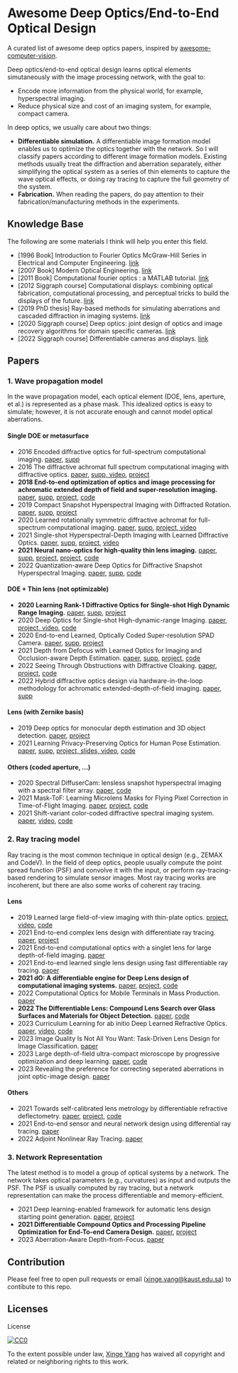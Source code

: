 # Awesome Deep Optics/End-to-End Optical Design

A curated list of awesome deep optics papers, inspired by [awesome-computer-vision](https://github.com/jbhuang0604/awesome-computer-vision).

Deep optics/end-to-end optical design learns optical elements simutaneously with the image processing network, with the goal to:

- Encode more information from the physical world, for example, hyperspectral imaging.
- Reduce physical size and cost of an imaging system, for example, compact camera.

In deep optics, we usually care about two things:

* **Differentiable simulation.** A differentiable image formation model enables us to optimize the optics together with the network. So I will classify papers according to different image formation models. Existing methods usually treat the diffraction and aberration separately, either simplifying the optical system as a series of thin elements to capture the wave optical effects, or doing ray tracing to capture the full geometry of the system.
* **Fabrication.** When reading the papers, do pay attention to their fabrication/manufacturing methods in the experiments.

## Knowledge Base

The following are some materials I think will help you enter this field.

- [1996 Book] Introduction to Fourier Optics McGraw-Hill Series in Electrical and Computer Engineering. [link](https://books.google.com.sa/books/about/Introduction_to_Fourier_Optics.html?id=jMcsmwEACAAJ&redir_esc=y)
- [2007 Book] Modern Optical Engineering. [link](https://www.amazon.com/Modern-Optical-Engineering-4th-Ed/dp/0071476873)
- [2011 Book] Computational fourier optics : a MATLAB tutorial. [link](https://www.amazon.com/Computational-Fourier-Optics-MATLAB-Tutorial/dp/0819482048)
- [2012 Siggraph course] Computational displays: combining optical fabrication, computational processing, and perceptual tricks to build the displays of the future. [link](https://dl.acm.org/doi/abs/10.1145/2343483.2343487)
- [2019 PhD thesis] Ray-based methods for simulating aberrations and cascaded diffraction in imaging systems. [link](https://repository.tudelft.nl/islandora/object/uuid:1cc83547-4292-4420-b23f-036306eded0d?collection=research)
- [2020 Siggraph course] Deep optics: joint design of optics and image recovery algorithms for domain specific cameras. [link](https://dl.acm.org/doi/abs/10.1145/3388769.3407486)
- [2022 Siggraph course] Differentiable cameras and displays. [link](https://sites.google.com/princeton.edu/neural-optics/)

## Papers

### 1. Wave propagation model

In the wave propagation model, each optical element (DOE, lens, aperture, et al.) is represented as a phase mask. This idealized optics is easy to simulate; however, it is not accurate enough and cannot model optical aberrations.

#### Single DOE or metasurface

- 2016 Encoded diffractive optics for full-spectrum computational imaging. [paper](https://www.nature.com/articles/srep33543.pdf), [supp](https://static-content.springer.com/esm/art%3A10.1038%2Fsrep33543/MediaObjects/41598_2016_BFsrep33543_MOESM1_ESM.pdf)
- 2016 The diffractive achromat full spectrum computational imaging with diffractive optics. [paper](https://dl.acm.org/doi/pdf/10.1145/2897824.2925941), [supp, video](https://dl.acm.org/doi/10.1145/2897824.2925941), [project](http://www.cs.ubc.ca/labs/imager/tr/2016/DiffractiveAchromatImaging/)
- **2018 End-to-end optimization of optics and image processing for achromatic extended depth of field and super-resolution imaging.** [paper](https://dl.acm.org/doi/pdf/10.1145/3197517.3201333), [supp](https://dl.acm.org/doi/10.1145/3197517.3201333), [project](https://www.computationalimaging.org/publications/end-to-end-optimization-of-optics-and-image-processing-for-achromatic-extended-depth-of-field-and-super-resolution-imaging/), [code](https://github.com/vsitzmann/deepoptics)
- 2019 Compact Snapshot Hyperspectral Imaging with Diffracted Rotation. [paper](https://vccimaging.org/Publications/Jeon2019Hyperspectral/Jeon2019Hyperspectral.pdf), [supp](https://vccimaging.org/Publications/Jeon2019Hyperspectral/Jeon2019Hyperspectral_supp.pdf), [project](https://vccimaging.org/Publications/Jeon2019Hyperspectral/)
- 2020 Learned rotationally symmetric diffractive achromat for full-spectrum computational imaging. [paper](http://www.computationalimaging.org/wp-content/uploads/2020/07/learned_DA_optica_2020.pdf), [supp](https://opticapublishing.figshare.com/articles/journal_contribution/Supplementary_document_for_Learned_Rotationally_Symmetric_Diffractive_Achromat_for_Full-Spectrum_Computational_Imaging_-_4680630_pdf/12588728), [project, video](https://www.computationalimaging.org/publications/learned-rotationally-symmetric-diffractive-achromat/)
- 2021 Single-shot Hyperspectral-Depth Imaging with Learned Diffractive Optics. [paper](https://openaccess.thecvf.com/content/ICCV2021/papers/Baek_Single-Shot_Hyperspectral-Depth_Imaging_With_Learned_Diffractive_Optics_ICCV_2021_paper.pdf), [supp](http://vclab.kaist.ac.kr/iccv2021/e2eHD_supple.pdf), [project](http://vclab.kaist.ac.kr/iccv2021/dataset.html), [video](https://www.youtube.com/watch?v=Q-9PnlkxnMs)
- **2021 Neural nano-optics for high-quality thin lens imaging.** [paper](https://light.cs.princeton.edu/wp-content/uploads/2021/11/NeuralNanoOptics.pdf), [supp](https://light.cs.princeton.edu/wp-content/uploads/2021/11/NeuralNanoOptics_Supp.pdf), [project](https://light.princeton.edu/publication/neural-nano-optics/), [project](https://light.princeton.edu/publication/neural-nano-optics/), [code](https://github.com/Ethan-Tseng/Neural_Nano-Optics)
- 2022 Quantization-aware Deep Optics for Diffractive Snapshot Hyperspectral Imaging. [paper](https://openaccess.thecvf.com/content/CVPR2022/papers/Li_Quantization-Aware_Deep_Optics_for_Diffractive_Snapshot_Hyperspectral_Imaging_CVPR_2022_paper.pdf), [supp](https://openaccess.thecvf.com/content/CVPR2022/supplemental/Li_Quantization-Aware_Deep_Optics_CVPR_2022_supplemental.pdf), [code](https://github.com/lg-li/QuantizationAwareDeepOptics)

#### DOE + Thin lens (not optimizable)

- **2020 Learning Rank-1 Diffractive Optics for Single-shot High Dynamic Range Imaging.** [paper](https://vccimaging.org/Publications/Sun2020LearningRank1HDR/Sun2020LearningRank1HDR.pdf), [supp](https://vccimaging.org/Publications/Sun2020LearningRank1HDR/Sun2020LearningRank1HDR_supp.pdf), [project](https://vccimaging.org/Publications/Sun2020LearningRank1HDR/)
- 2020 Deep Optics for Single-shot High-dynamic-range Imaging. [paper](https://openaccess.thecvf.com/content_CVPR_2020/papers/Metzler_Deep_Optics_for_Single-Shot_High-Dynamic-Range_Imaging_CVPR_2020_paper.pdf), [project, video](https://www.computationalimaging.org/publications/deep-optics-hdr/), [code](https://github.com/computational-imaging/DeepOpticsHDR)
- 2020 End-to-end Learned, Optically Coded Super-resolution SPAD Camera. [paper](https://vccimaging.org/Publications/Sun2019SingleShotSPAD/Sun2019SingleShotSPAD.pdf), [supp](https://vccimaging.org/Publications/Sun2019SingleShotSPAD/Sun2019SingleShotSPAD-supp.pdf), [project](https://vccimaging.org/Publications/Sun2019SingleShotSPAD/)
- 2021 Depth from Defocus with Learned Optics for Imaging and Occlusion-aware Depth Estimation. [paper](http://www.computationalimaging.org/wp-content/uploads/2021/04/DeepDfD_ICCP2021.pdf), [supp](http://www.computationalimaging.org/wp-content/uploads/2021/04/DeepDfD_supp_ICCP2021.pdf), [project](https://www.computationalimaging.org/publications/deepopticsdfd/), [code](https://github.com/computational-imaging/DepthFromDefocusWithLearnedOptics)
- 2022 Seeing Through Obstructions with Diffractive Cloaking. [paper](https://light.princeton.edu/wp-content/uploads/2022/07/seeing_through_obstructions_main.pdf), [project](https://light.princeton.edu/publication/seeing-through-obstructions/), [code](https://github.com/princeton-computational-imaging/SeeThroughObstructions)
- 2022 Hybrid diffractive optics design via hardware-in-the-loop methodology for achromatic extended-depth-of-field imaging. [paper](https://opg.optica.org/oe/fulltext.cfm?uri=oe-30-18-32633&id=494463), [supp](https://opticapublishing.figshare.com/articles/journal_contribution/Supplementary_document_for_Hybrid_Diffractive_Optics_Design_via_Hardware-in-the-Loop_methodology_for_Achromatic_Extended-Depth-of-Field_Imaging_-_5996056_pdf/20465721)

#### Lens (with Zernike basis)

- 2019 Deep optics for monocular depth estimation and 3D object detection. [paper](https://openaccess.thecvf.com/content_ICCV_2019/papers/Chang_Deep_Optics_for_Monocular_Depth_Estimation_and_3D_Object_Detection_ICCV_2019_paper.pdf), [project](http://www.computationalimaging.org/publications/deep-optics-depth/)
- 2021 Learning Privacy-Preserving Optics for Human Pose Estimation. [paper](https://carloshinojosa.me/files/ICCV2021/05401.pdf), [supp](https://carloshinojosa.me/files/ICCV2021/05401-supp.pdf), [project, slides, video](https://carloshinojosa.me/project/privacy-hpe/), [code](https://github.com/carlosh93/privacy-optics-hpe)

#### Others (coded aperture, ...)

- 2020 Spectral DiffuserCam: lensless snapshot hyperspectral imaging with a spectral filter array. [paper](https://opg.optica.org/optica/fulltext.cfm?uri=optica-7-10-1298&id=440114), [code](https://github.com/Waller-Lab/SpectralDiffuserCam)
- 2021 Mask-ToF: Learning Microlens Masks for Flying Pixel Correction in Time-of-Flight Imaging. [paper](https://openaccess.thecvf.com/content/CVPR2021/papers/Chugunov_Mask-ToF_Learning_Microlens_Masks_for_Flying_Pixel_Correction_in_Time-of-Flight_CVPR_2021_paper.pdf), [project](https://light.princeton.edu/publication/mask-tof/), [code](https://github.com/princeton-computational-imaging/MaskToF)
- 2021 Shift-variant color-coded diffractive spectral imaging system. [paper](https://opg.optica.org/optica/fulltext.cfm?uri=optica-8-11-1424&id=464500), [video](https://www.youtube.com/watch?v=KNu2ZPLnR50), [code](https://github.com/jorgebaccauis/Shift-Variant-System)

### 2. Ray tracing model

Ray tracing is the most common technique in optical design (e.g., ZEMAX and CodeV). In the field of deep optics, people usually compute the point spread function (PSF) and convolve it with the input, or perform ray-tracing-based rendering to simulate sensor images. Most ray tracing works are incoherent, but there are also some works of coherent ray tracing.

#### Lens

- 2019 Learned large field-of-view imaging with thin-plate optics. [project](https://vccimaging.org/Publications/Peng&Sun2019LearnLargeFOV/), [video](https://dl.acm.org/doi/10.1145/3355089.3356526), [code](https://github.com/qilinsun/LearnedLargeFOV)
- 2021 End-to-end complex lens design with differentiate ray tracing. [paper](https://vccimaging.org/Publications/Sun2021DiffLens/Sun2021DiffLens.pdf), [project](https://vccimaging.org/Publications/Sun2021DiffLens/)
- 2021 End-to-end computational optics with a singlet lens for large depth-of-field imaging. [paper](https://opg.optica.org/DirectPDFAccess/D3ED35BC-DC94-4D40-B027C5426D406F5C_458026/oe-29-18-28530.pdf?da=1&id=458026&seq=0&mobile=no)
- 2021 End-to-end learned single lens design using fast differentiable ray tracing. [paper](https://opg.optica.org/view_article.cfm?gotourl=%2FDirectPDFAccess%2F8497A765%2DB6C0%2D466D%2DA8216C0290B780F2%5F462662%2Fol%2D46%2D21%2D5453%2Epdf%3Fda%3D1%26id%3D462662%26seq%3D0%26mobile%3Dno&org=King%20Abdullah%20University%20of%20Science%20and%20Technology%20)
- **2021 dO: A differentiable engine for Deep Lens design of computational imaging systems.** [paper](https://ieeexplore.ieee.org/stamp/stamp.jsp?arnumber=9919421), [project](https://vccimaging.org/Publications/Wang2022DiffOptics/), [code](https://github.com/vccimaging/DiffOptics)
- 2022 Computational Optics for Mobile Terminals in Mass Production. [paper](https://ieeexplore.ieee.org/stamp/stamp.jsp?tp=&arnumber=9864277)
- **2022 The Differentiable Lens: Compound Lens Search over Glass Surfaces and Materials for Object Detection.** [paper](https://arxiv.org/abs/2212.04441), [code](https://github.com/princeton-computational-imaging/joint-lens-design)
- 2023 Curriculum Learning for ab initio Deep Learned Refractive Optics. [paper](https://arxiv.org/abs/2302.01089), [video](https://youtu.be/32XuSyM-J-8), [code](https://github.com/singer-yang/DeepLens)
- 2023 Image Quality Is Not All You Want: Task-Driven Lens Design for Image Classification. [paper](https://arxiv.org/abs/2305.17185)
- 2023 Large depth-of-field ultra-compact microscope by progressive optimization and deep learning. [paper](https://www.nature.com/articles/s41467-023-39860-0), [code](https://github.com/yuanlong-o/mobilephone_EDOF)
- 2023 Revealing the preference for correcting seperated aberrations in joint optic-image design. [paper](https://arxiv.org/pdf/2309.04342)

#### Others

- 2021 Towards self-calibrated lens metrology by differentiable refractive deflectometry. [paper](https://opg.optica.org/DirectPDFAccess/ABF929F2-AD54-4952-8C5AC5BCD94B086C_458455/oe-29-19-30284.pdf?da=1&id=458455&seq=0&mobile=no), [project](https://vccimaging.org/Publications/Wang2021DiffDeflectometry/), [code](https://github.com/vccimaging/DiffDeflectometry)
- 2021 End-to-end sensor and neural network design using differential ray tracing. [paper](https://opg.optica.org/oe/fulltext.cfm?uri=oe-29-21-34748&id=460339)
- 2022 Adjoint Nonlinear Ray Tracing. [paper](https://dl.acm.org/doi/pdf/10.1145/3528223.3530077)

### 3. Network Representation

The latest method is to model a group of optical systems by a network. The network takes optical parameters (e.g., curvatures) as input and outputs the PSF. The PSF is usually computed by ray tracing, but a network representation can make the process differentiable and memory-efficient.

- 2021 Deep learning-enabled framework for automatic lens design starting point generation. [paper](https://opg.optica.org/DirectPDFAccess/3CCFC208-3A65-4ABB-8B196EC9543FBAD5_446872/oe-29-3-3841.pdf?da=1&id=446872&seq=0&mobile=no), [project](https://lensnet.herokuapp.com/)
- **2021 Differentiable Compound Optics and Processing Pipeline Optimization for End-To-end Camera Design.** [paper](https://light.cs.princeton.edu/wp-content/uploads/2021/02/DeepCompoundOptics.pdf), [project](https://light.princeton.edu/publication/deep_compound_optics/)
- 2023 Aberration-Aware Depth-from-Focus. [paper](https://arxiv.org/abs/2303.04654)

## Contribution

Please feel free to open pull requests or email (xinge.yang@kaust.edu.sa) to contibute to this repo.

## Licenses

License

[![CC0](http://i.creativecommons.org/p/zero/1.0/88x31.png)](http://creativecommons.org/publicdomain/zero/1.0/)

To the extent possible under law, [Xinge Yang](https://singer-yang.github.io/) has waived all copyright and related or neighboring rights to this work.
